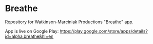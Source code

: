 # Breathe

Repository for Watkinson-Marciniak Productions "Breathe" app. 

App is live on Google Play:
https://play.google.com/store/apps/details?id=alpha.breathe&hl=en
